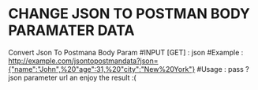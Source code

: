 # CHANGE JSON TO POSTMAN BODY PARAMATER DATA
Convert Json To Postmana Body Param
#INPUT 
[GET] : json
#Example : 
http://example.com/jsontopostmandata?json={"name":"John",%20"age":31,%20"city":"New%20York"}
#Usage : 
pass ?json parameter url an enjoy the result :(
